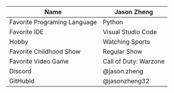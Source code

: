 | Name | Jason Zheng |
| ---------------------------- | ------------------------------|
| Favorite Programing Language | Python |
| Favorite IDE | Visual Studio Code |
| Hobby | Watching Sports |
| Favorite Childhood Show | Regular Show |
| Favorite Video Game | Call of Duty: Warzone |
| Discord | @jason.zheng |
| GitHubId | @jasonzheng32 |
